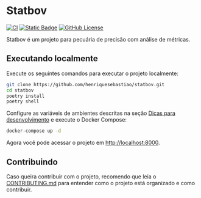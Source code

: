 # Statbov

[![CI](https://github.com/henriquesebastiao/statbov/actions/workflows/ci.yml/badge.svg)](https://github.com/henriquesebastiao/statbov/actions/workflows/ci.yml)
[![Static Badge](https://img.shields.io/badge/status-dev-blue)](https://github.com/henriquesebastiao/statbov)
[![GitHub License](https://img.shields.io/github/license/henriquesebastiao/statbov?color=blue)](https://github.com/henriquesebastiao/statbov/blob/main/LICENSE)

Statbov é um projeto para pecuária de precisão com análise de métricas.

## Executando localmente

Execute os seguintes comandos para executar o projeto localmente:

```bash
git clone https://github.com/henriquesebastiao/statbov.git
cd statbov
poetry install
poetry shell
```

Configure as variáveis de ambientes descritas na seção [Dicas para desenvolvimento](CONTRIBUTING.md#dicas-para-desenvolvimento) e execute o Docker Compose:

```bash
docker-compose up -d
```

Agora você pode acessar o projeto em [http://localhost:8000](http://localhost:8000).

## Contribuindo

Caso queira contribuir com o projeto, recomendo que leia o [CONTRIBUTING.md](CONTRIBUTING.md) para entender como o projeto está organizado e como contribuir.
